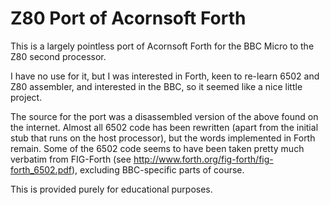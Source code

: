 # Z80 Port of Acornsoft Forth

This is a largely pointless port of Acornsoft Forth for the BBC Micro to the Z80 second processor.

I have no use for it, but I was interested in Forth, keen to re-learn 6502 and Z80 assembler, and
interested in the BBC, so it seemed like a nice little project.

The source for the port was a disassembled version of the above found on the internet. Almost all
6502 code has been rewritten (apart from the initial stub that runs on the host processor), but
the words implemented in Forth remain. Some of the 6502 code seems to have been taken pretty much
verbatim from FIG-Forth (see http://www.forth.org/fig-forth/fig-forth_6502.pdf), excluding
BBC-specific parts of course.

This is provided purely for educational purposes.
